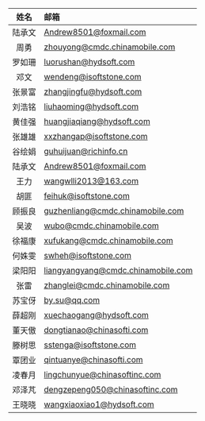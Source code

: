 | 姓名 | 邮箱 |
| :-: | :- |
| 陆承文 |  Andrew8501@foxmail.com |
| 周勇 | zhouyong@cmdc.chinamobile.com |
| 罗如珊 | luorushan@hydsoft.com |
| 邓文 | wendeng@isoftstone.com |
| 张景富 | zhangjingfu@hydsoft.com |
| 刘浩铭 | liuhaoming@hydsoft.com |
| 黄佳强 | huangjiaqiang@hydsoft.com |
| 张雄雄 | xxzhangap@isoftstone.com |
| 谷绘娟 | guhuijuan@richinfo.cn |
| 陆承文 | Andrew8501@foxmail.com |
| 王力 | wangwlli2013@163.com |
| 胡匪 | feihuk@isoftstone.com |
| 顾振良 | guzhenliang@cmdc.chinamobile.com |
| 吴波 | wubo@cmdc.chinamobile.com |
| 徐福康 |xufukang@cmdc.chinamobile.com |
| 何姝雯 | swheh@isoftstone.com |
| 梁阳阳 | liangyangyang@cmdc.chinamobile.com |
| 张雷 | zhanglei@cmdc.chinamobile.com |
| 苏宝伢 | by.su@qq.com |
| 薛超刚 | xuechaogang@hydsoft.com |
| 董天傲 | dongtianao@chinasofti.com |
| 滕树思 | sstenga@isoftstone.com |
| 覃团业 | qintuanye@chinasofti.com |
| 凌春月 | lingchunyue@chinasoftinc.com |
| 邓泽芃 | dengzepeng050@chinasoftinc.com |
| 王晓晓 | wangxiaoxiao1@hydsoft.com |
